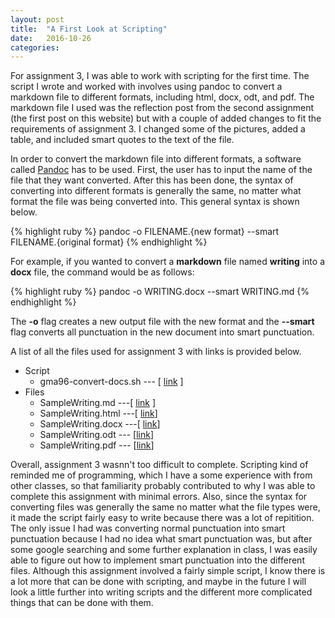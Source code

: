 ```yaml
---
layout: post
title:  "A First Look at Scripting"
date:   2016-10-26 
categories:
---
```


For assignment 3, I was able to work with scripting for the first time. The script I wrote and worked with involves using pandoc to convert a markdown file to different formats, including html, docx, odt, and pdf. The markdown file I used was the reflection post from the second assignment (the first post on this website) but with a couple of added changes to fit the requirements of assignment 3. I changed some of the pictures, added a table, and included smart quotes to the text of the file. 

In order to convert the markdown file into different formats, a software called [Pandoc][pandoc] has to be used. First, the user has to input the name of the file that they want converted. After this has been done, the syntax of converting into different formats is generally the same, no matter what format the file was being converted into. This general syntax is shown below.

{% highlight ruby %}
pandoc -o FILENAME.{new format} --smart FILENAME.{original format}
{% endhighlight %}

For example, if you wanted to convert a **markdown** file named **writing** into a **docx** file, the command would be as follows: 

{% highlight ruby %}
pandoc -o WRITING.docx --smart WRITING.md
{% endhighlight %}

The **-o** flag creates a new output file with the new format and the **--smart** flag converts all punctuation in the new document into smart punctuation. 

A list of all the files used for assignment 3 with links is provided below. 

- Script
    - gma96-convert-docs.sh --- [ [link][script] ]
- Files
    - SampleWriting.md ---[ [link][md] ]
    - SampleWriting.html ---[ [link][html]]
    - SampleWriting.docx ---[ [link][docx]]
    - SampleWriting.odt --- [[link][odt]]
    - SampleWriting.pdf --- [[link][pdf]]

Overall, assignment 3 wasnn't too difficult to complete. Scripting kind of reminded me of programming, which I have a some experience with from other classes, so that familiarity probably contributed to why I was able to complete this assignment with minimal errors. Also, since the syntax for converting files was generally the same no matter what the file types were, it made the script fairly easy to write because there was a lot of repitition. The only issue I had was converting normal punctuation into smart punctuation because I had no idea what smart punctuation was, but after some google searching and some further explanation in class, I was easily able to figure out how to implement smart punctuation into the different files. Although this assignment involved a fairly simple script, I know there is a lot more that can be done with scripting, and maybe in the future I will look a little further into writing scripts and the different more complicated things that can be done with them. 

<!--- LINKS -->
[pandoc]: http://pandoc.org/
[script]: https://github.com/inls161/assignment-3-gma96/blob/master/gma96-convert-docs.sh
[md]: https://github.com/inls161/assignment-3-gma96/blob/master/SampleWriting.md
[html]: https://github.com/inls161/assignment-3-gma96/blob/master/SampleWriting.html
[docx]: https://github.com/inls161/assignment-3-gma96/blob/master/SampleWriting.docx
[odt]: https://github.com/inls161/assignment-3-gma96/blob/master/SampleWriting.odt
[pdf]: https://github.com/inls161/assignment-3-gma96/blob/master/SampleWriting.pdf